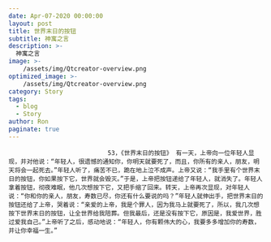 ```yaml
---
date: Apr-07-2020 00:00:00
layout: post
title: 世界末日的按钮
subtitle: 神寓之言
description: >-
  神寓之言
image: >-
    /assets/img/Qtcreator-overview.png
optimized_image: >-
    /assets/img/Qtcreator-overview.png
category: Story
tags:
  - blog
  - Story
author: Ron
paginate: true
---
```


							　　53，《世界末日的按钮》 有一天，上帝向一位年轻人显现，并对他说：“年轻人，很遗憾的通知你，你明天就要死了，而且，你所有的亲人，朋友，明天将会一起死去。”年轻人听了，痛苦不已，跪在地上泣不成声。上帝又说：“我手里有个世界末日的按钮，你如果按下它，世界就会毁灭。”于是，上帝把按钮递给了年轻人，就消失了。年轻人拿着按钮，彻夜难眠，他几次想按下它，又把手缩了回来。转天，上帝再次显现，对年轻人说：“你和你的亲人，朋友，寿数已尽，你还有什么要说的吗？”年轻人就伸出手，把世界末日的按钮还给了上帝，哭着说：“亲爱的上帝，我是个罪人，因为我马上就要死了，所以，我几次想按下世界末日的按钮，让全世界给我陪葬。但我最后，还是没有按下它，原因是，我爱世界，胜过爱我自己。”上帝听了之后，感动地说：“年轻人，你有颗伟大的心，我要多多增加你的寿数，并让你幸福一生。”
							
							
						